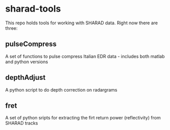# sharad-tools #

This repo holds tools for working with SHARAD data. Right now there are three:
 
 ## pulseCompress ##
 A set of functions to pulse compress Italian EDR data - includes both matlab and python versions
 
 ## depthAdjust ##
 A python script to do depth correction on radargrams
 
 ## fret ##
 A set of python sripts for extracting the firt return power (reflectivity) from SHARAD tracks
